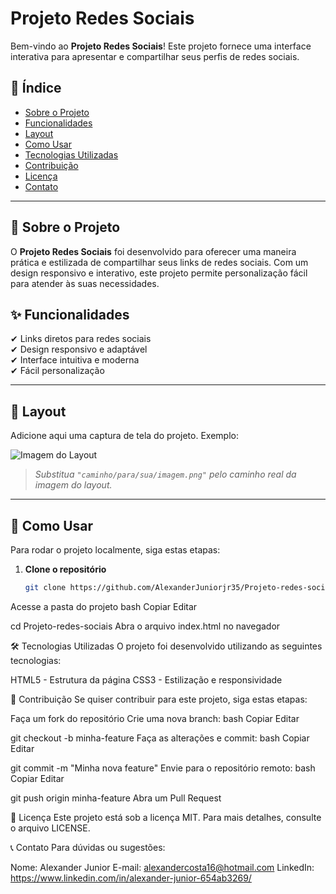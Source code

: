# Projeto Redes Sociais

Bem-vindo ao **Projeto Redes Sociais**! Este projeto fornece uma interface interativa para apresentar e compartilhar seus perfis de redes sociais.

## 📌 Índice

- [Sobre o Projeto](#sobre-o-projeto)
- [Funcionalidades](#funcionalidades)
- [Layout](#layout)
- [Como Usar](#como-usar)
- [Tecnologias Utilizadas](#tecnologias-utilizadas)
- [Contribuição](#contribuição)
- [Licença](#licença)
- [Contato](#contato)

---

## 📖 Sobre o Projeto

O **Projeto Redes Sociais** foi desenvolvido para oferecer uma maneira prática e estilizada de compartilhar seus links de redes sociais. Com um design responsivo e interativo, este projeto permite personalização fácil para atender às suas necessidades.

## ✨ Funcionalidades

✔ Links diretos para redes sociais  
✔ Design responsivo e adaptável  
✔ Interface intuitiva e moderna  
✔ Fácil personalização  

---

## 🎨 Layout

Adicione aqui uma captura de tela do projeto. Exemplo:

![Imagem do Layout](caminho/para/sua/imagem.png)

> *Substitua `"caminho/para/sua/imagem.png"` pelo caminho real da imagem do layout.*

---

## 🚀 Como Usar

Para rodar o projeto localmente, siga estas etapas:

1. **Clone o repositório**  
   ```bash
   git clone https://github.com/AlexanderJuniorjr35/Projeto-redes-sociais.git
Acesse a pasta do projeto
bash
Copiar
Editar

cd Projeto-redes-sociais
Abra o arquivo index.html no navegador

🛠 Tecnologias Utilizadas
O projeto foi desenvolvido utilizando as seguintes tecnologias:

HTML5 - Estrutura da página
CSS3 - Estilização e responsividade

🤝 Contribuição
Se quiser contribuir para este projeto, siga estas etapas:

Faça um fork do repositório
Crie uma nova branch:
bash
Copiar
Editar

git checkout -b minha-feature
Faça as alterações e commit:
bash
Copiar
Editar

git commit -m "Minha nova feature"
Envie para o repositório remoto:
bash
Copiar
Editar

git push origin minha-feature
Abra um Pull Request

📜 Licença
Este projeto está sob a licença MIT. Para mais detalhes, consulte o arquivo LICENSE.

📞 Contato
Para dúvidas ou sugestões:

Nome: Alexander Junior
E-mail: alexandercosta16@hotmail.com
LinkedIn: https://www.linkedin.com/in/alexander-junior-654ab3269/
